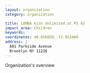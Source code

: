 ```yaml
---
layout: organization
category: organization

title: CAMBA Kids Unlimited at PS 92
impact_area: Children
keywords: 
coordinates: 40.656059,-73.953484
address: |
  601 Parkside Avenue
  Brooklyn NY 11226
---
```

Organization's overview
